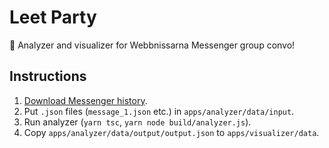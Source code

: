 # Leet Party

🎉 Analyzer and visualizer for Webbnissarna Messenger group convo!

## Instructions

1. [Download Messenger history](https://www.zapptales.com/en/download-facebook-messenger-chat-history-how-to/).
2. Put `.json` files (`message_1.json` etc.) in `apps/analyzer/data/input`.
3. Run analyzer (`yarn tsc`, `yarn node build/analyzer.js`).
4. Copy `apps/analyzer/data/output/output.json` to `apps/visualizer/data`.
